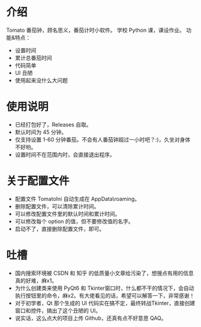 # 介绍
Tomato 番茄钟，顾名思义，番茄计时小软件。
学校 Python 课，课设作业。
功能&特点：
- 设置时间
- 累计总番茄时间
- 代码简单
- UI 丑陋
- 使用起来没什么大问题

# 使用说明

- 已经打包好了，Releases 自取。
- 默认时间为 45 分钟。
- 仅支持设置 1-60 分钟番茄。不会有人番茄钟超过一小时吧？:)，久坐对身体不好哟。
- 设置时间不在范围内时，会直接退出程序。

# 关于配置文件

- 配置文件 TomatoIni 自动生成在 AppData\roaming。
- 删除配置文件，可以清除累计时间。
- 可以修改配置文件里的默认时间和累计时间。
- 可以修改每个 option 的值，但不要修改值的名字。
- 启动不了，直接删除配置文件，即可。

# 吐槽
- 国内搜索环境被 CSDN 和 知乎 的低质量小文章给污染了，想搜点有用的信息真的好难，麻x1。
- 为什么创建类来使用 PyQt6 和 Tkinter窗口时，什么都不干的情况下，会自动执行按钮里的命令，麻x2。有大佬看见的话，希望可以解答一下，非常感谢！
- 对于初学者，Qt 那个生成的 UI 代码实在搞不定，最终转战Tkinter，直接创建窗口和控件，搞出了这个丑陋的 UI。
- 说实话，这么点大的项目上传 Github，还真有点不好意思 QAQ。
